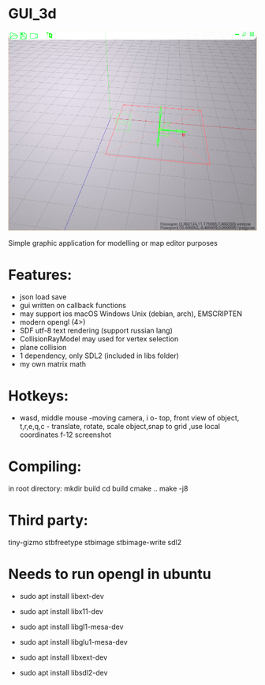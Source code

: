 # GUI_3d
	
![view](/gui3d.png)

Simple graphic application for modelling or map editor purposes
 
# Features: 

* json load save
* gui written on callback functions
* may support ios macOS Windows Unix (debian, arch), EMSCRIPTEN
* modern opengl (4>)
* SDF utf-8 text rendering (support russian lang)
* CollisionRayModel may used for vertex selection
* plane collision
* 1 dependency, only SDL2 (included in libs folder)
* my own matrix math

# Hotkeys:

* wasd, middle mouse  -moving camera, i o- top, front view of object, t,r,e,q,c - translate, rotate, scale object,snap to grid ,use local coordinates
f-12 screenshot

# Compiling:

in root directory:
mkdir build 
cd build 
cmake ..
make -j8

# Third party:

tiny-gizmo
stbfreetype
stbimage
stbimage-write
sdl2

# Needs to run opengl in ubuntu

* sudo apt install libext-dev
* sudo apt install libx11-dev
* sudo apt install libgl1-mesa-dev
* sudo apt install libglu1-mesa-dev
* sudo apt install libxext-dev

* sudo apt install libsdl2-dev



